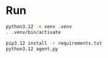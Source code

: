 # Run

```bash
python3.12 -m venv .venv
. .venv/bin/activate

pip3.12 install -r requirements.txt
python3.12 agent.py
```
